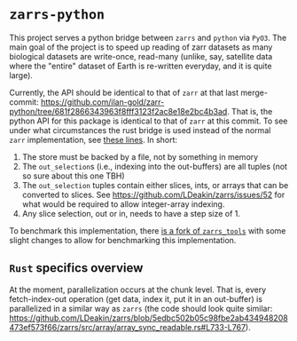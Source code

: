 # `zarrs-python`

This project serves a python bridge between `zarrs` and `python` via `PyO3`.  The main goal of the project is to speed up reading of zarr datasets as many biological datasets are write-once, read-many (unlike, say, satellite data where the "entire" dataset of Earth is re-written everyday, and it is quite large).

Currently, the API should be identical to that of `zarr` at that last merge-commit: https://github.com/ilan-gold/zarr-python/tree/681f2866343963f8fff3123f2ac8e18e2bc4b3ad.  That is, the python API for this package is identical to that of `zarr` at this commit.  To see under what circumstances the rust bridge is used instead of the normal `zarr` implementation, see [these lines](https://github.com/ilan-gold/zarr-python/blob/ig/rust/core/array.py#L458-L475). In short:

1. The store must be backed by a file, not by something in memory
2. The `out_selection`s (i.e., indexing into the out-buffers) are all tuples (not so sure about this one TBH)
3. The `out_selection` tuples contain either slices, ints, or arrays that can be converted to slices. See https://github.com/LDeakin/zarrs/issues/52 for what would be required to allow integer-array indexing.
4. Any slice selection, out or in, needs to have a step size of 1.

To benchmark this implementation, there [is a fork of `zarrs_tools`](https://github.com/ilan-gold/zarrs_tools/tree/ig/zarrs_python) with some slight changes to allow for benchmarking this implementation.

## `Rust` specifics overview

At the moment, parallelization occurs at the chunk level.  That is, every fetch-index-out operation (get data, index it, put it in an out-buffer) is parallelized in a similar way as `zarrs` (the code should look quite similar: https://github.com/LDeakin/zarrs/blob/5edbc502b05c98fbe2ab434948208473ef573f66/zarrs/src/array/array_sync_readable.rs#L733-L767).